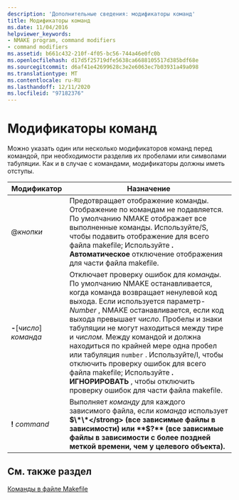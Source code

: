 ```yaml
---
description: 'Дополнительные сведения: модификаторы команд'
title: Модификаторы команд
ms.date: 11/04/2016
helpviewer_keywords:
- NMAKE program, command modifiers
- command modifiers
ms.assetid: b661c432-210f-4f05-bc56-744a46e0fc0b
ms.openlocfilehash: d17d5f25719dfe5638ca6688105517d385bdf68e
ms.sourcegitcommit: d6af41e42699628c3e2e6063ec7b03931a49a098
ms.translationtype: MT
ms.contentlocale: ru-RU
ms.lasthandoff: 12/11/2020
ms.locfileid: "97182376"
---
```

# <a name="command-modifiers"></a>Модификаторы команд

Можно указать один или несколько модификаторов команд перед командой, при необходимости разделив их пробелами или символами табуляции. Как и в случае с командами, модификаторы должны иметь отступы.

|Модификатор|Назначение|
|--------------|-------------|
|\@*кнопки*|Предотвращает отображение команды. Отображение по командам не подавляется. По умолчанию NMAKE отображает все выполненные команды. Используйте/S, чтобы подавить отображение для всего файла makefile; Используйте **. Автоматическое** отключение отображения для части файла makefile.|
|**-**\[*число*] *команда*|Отключает проверку ошибок для *команды*. По умолчанию NMAKE останавливается, когда команда возвращает ненулевой код выхода. Если используется параметр-*Number* , NMAKE останавливается, если код выхода превышает *число*. Пробелы и знаки табуляции не могут находиться между тире и *числом.* Между командой и должна находиться по крайней мере одна пробел или табуляция `number` .  Используйте/I, чтобы отключить проверку ошибок для всего файла makefile; Используйте **. ИГНОРИРОВАТЬ** , чтобы отключить проверку ошибок для части файла makefile.|
|**!** *command*|Выполняет *команду* для каждого зависимого файла, если *команда* использует <strong>$\*\*</strong> (все зависимые файлы в зависимости) или **$?** (все зависимые файлы в зависимости с более поздней меткой времени, чем у целевого объекта).|

## <a name="see-also"></a>См. также раздел

[Команды в файле Makefile](commands-in-a-makefile.md)
